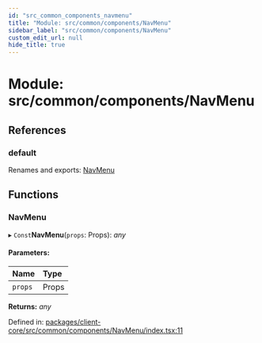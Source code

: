 ```yaml
---
id: "src_common_components_navmenu"
title: "Module: src/common/components/NavMenu"
sidebar_label: "src/common/components/NavMenu"
custom_edit_url: null
hide_title: true
---
```


# Module: src/common/components/NavMenu

## References

### default

Renames and exports: [NavMenu](src_common_components_navmenu.md#navmenu)

## Functions

### NavMenu

▸ `Const`**NavMenu**(`props`: Props): *any*

#### Parameters:

Name | Type |
:------ | :------ |
`props` | Props |

**Returns:** *any*

Defined in: [packages/client-core/src/common/components/NavMenu/index.tsx:11](https://github.com/xr3ngine/xr3ngine/blob/65dfcf39a/packages/client-core/src/common/components/NavMenu/index.tsx#L11)
